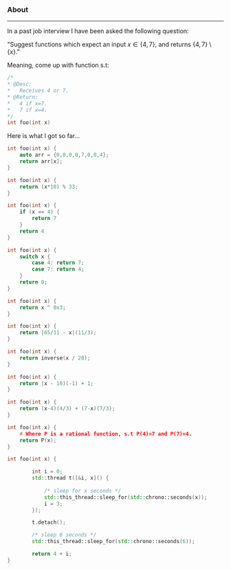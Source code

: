 ### About

---



In a past job interview I have been asked the following question:

"Suggest functions which expect an input $x\in\{4,7\}$, and returns $\{4,7\} \setminus \{x\}$."

Meaning, come up with function s.t:

``` c++
/*
* @Desc: 
*	Receives 4 or 7.
* @Return:
*	4 if x=7.
*	7 if x=4.
*/
int foo(int x)
```



Here is what I got so far...

```c++
int foo(int x) {
	auto arr = {0,0,0,0,7,0,0,4};
	return arr[x];
}
```



```C++
int foo(int x) {
	return (x*10) % 33;
}
```



``` c++
int foo(int x) {
    if (x == 4) {
        return 7
    }
    return 4
}
```



```c++
int foo(int x) {
    switch x {
        case 4: return 7;
        case 7: return 4;
    }
    return 0;
}
```



``` c++
int foo(int x) {
    return x ^ 0x3;
}
```



~~~ C++
int foo(int x) {
    return |65/11 - x|(11/3);
}

int foo(int x) {
    return inverse(x / 28);
}

int foo(int x) {
    return (x - 10)(-1) + 1;
}

int foo(int x) {
    return (x-4)(4/3) + (7-x)(7/3);
}

int foo(int x) {
    # Where P is a rational function, s.t P(4)=7 and P(7)=4.
    return P(x);
}
~~~



```c++
int foo(int x) {

        int i = 0;
        std::thread t([&i, x]() {
                  
			/* sleep for x seconds */
	    	std::this_thread::sleep_for(std::chrono::seconds(x));
        	i = 3;
		});

        t.detach();

        /* sleep 6 seconds */
        std::this_thread::sleep_for(std::chrono::seconds(6));

        return 4 + i;
}
```

